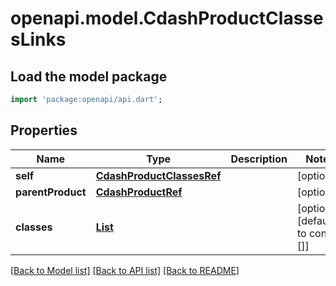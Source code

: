 # openapi.model.CdashProductClassesLinks

## Load the model package
```dart
import 'package:openapi/api.dart';
```

## Properties
Name | Type | Description | Notes
------------ | ------------- | ------------- | -------------
**self** | [**CdashProductClassesRef**](CdashProductClassesRef.md) |  | [optional] 
**parentProduct** | [**CdashProductRef**](CdashProductRef.md) |  | [optional] 
**classes** | [**List<CdashClassRefElement>**](CdashClassRefElement.md) |  | [optional] [default to const []]

[[Back to Model list]](../README.md#documentation-for-models) [[Back to API list]](../README.md#documentation-for-api-endpoints) [[Back to README]](../README.md)


